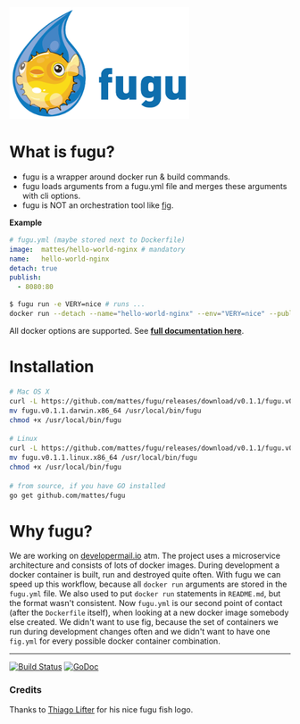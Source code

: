<img src="fugu.png" height="200">

# What is fugu?

 * fugu is a wrapper around docker run & build commands.
 * fugu loads arguments from a fugu.yml file and 
   merges these arguments with cli options.
 * fugu is NOT an orchestration tool like [fig](https://github.com/docker/fig). 

 
__Example__


```yml
# fugu.yml (maybe stored next to Dockerfile)
image:  mattes/hello-world-nginx # mandatory
name:   hello-world-nginx
detach: true
publish:
  - 8080:80
```

```bash
$ fugu run -e VERY=nice # runs ...
docker run --detach --name="hello-world-nginx" --env="VERY=nice" --publish="8080:80" mattes/hello-world-nginx
```

All docker options are supported. See __[full documentation here](DOC.md)__.


# Installation

```bash
# Mac OS X
curl -L https://github.com/mattes/fugu/releases/download/v0.1.1/fugu.v0.1.1.darwin.x86_64.tar.gz | tar xvz
mv fugu.v0.1.1.darwin.x86_64 /usr/local/bin/fugu
chmod +x /usr/local/bin/fugu

# Linux
curl -L https://github.com/mattes/fugu/releases/download/v0.1.1/fugu.v0.1.1.linux.x86_64.tar.gz | tar xvz
mv fugu.v0.1.1.linux.x86_64 /usr/local/bin/fugu
chmod +x /usr/local/bin/fugu

# from source, if you have GO installed
go get github.com/mattes/fugu
```


# Why fugu?

We are working on [developermail.io](https://developermail.io) atm. 
The project uses a microservice architecture and consists of lots of docker images. 
During development a docker container is built, run and destroyed quite often.
With fugu we can speed up this workflow, because all ``docker run`` arguments
are stored in the ``fugu.yml`` file. We also used to put ``docker run`` statements 
in ``README.md``, but the format wasn't consistent. Now ``fugu.yml`` is our second point of contact 
(after the ``Dockerfile`` itself), when looking at a new docker image somebody else created.
We didn't want to use fig, because the set of containers we run during
development changes often and we didn't want to have one ``fig.yml`` for every
possible docker container combination.


---

[![Build Status](https://travis-ci.org/mattes/fugu.svg?branch=master)](https://travis-ci.org/mattes/fugu)
[![GoDoc](https://godoc.org/github.com/mattes/fugu?status.svg)](https://godoc.org/github.com/mattes/fugu)


### Credits

Thanks to [Thiago Lifter](http://www.thiagolifter.com.br) for his nice fugu fish logo.
